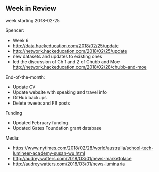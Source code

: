 ## Week in Review

week starting 2018-02-25

Spencer:
* Week 6
* http://data.hackeducation.com/2018/02/25/update
* http://network.hackeducation.com/2018/02/25/update
* new datasets and updates to existing ones
* led the discussion of Ch 1 and 2 of Chubb and Moe http://network.hackeducation.com/2018/02/28/chubb-and-moe

End-of-the-month:
* Update CV
* Update website with speaking and travel info
* GitHub backups
* Delete tweets and FB posts

Funding
* Updated February funding
* Updated Gates Foundation grant database

Media:
* https://www.nytimes.com/2018/02/28/world/australia/school-tech-lumineer-academy-susan-wu.html
* http://audreywatters.com/2018/03/01/news-marketplace
* http://audreywatters.com/2018/03/01/news-luminaria